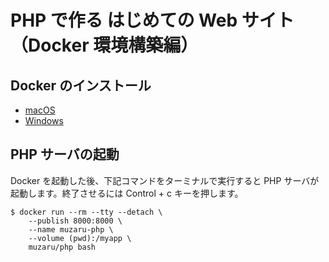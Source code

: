 # PHP で作る はじめての Web サイト（Docker 環境構築編）

## Docker のインストール

- [macOS](https://hub.docker.com/editions/community/docker-ce-desktop-mac/)
- [Windows](https://hub.docker.com/editions/community/docker-ce-desktop-windows)

## PHP サーバの起動

Docker を起動した後、下記コマンドをターミナルで実行すると PHP サーバが起動します。終了させるには Control + c キーを押します。

```
$ docker run --rm --tty --detach \
    --publish 8000:8000 \
    --name muzaru-php \
    --volume (pwd):/myapp \
    muzaru/php bash
```
